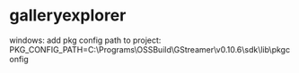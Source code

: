 galleryexplorer
===============

windows: add pkg config path to project:
    <valuelist type="QVariantList" key="ProjectExplorer.BuildConfiguration.UserEnvironmentChanges">
     <value type="QString">PKG_CONFIG_PATH=C:\Programs\OSSBuild\GStreamer\v0.10.6\sdk\lib\pkgconfig</value>
    </valuelist>
